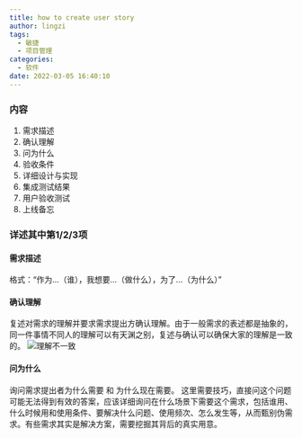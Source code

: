 ```yaml
---
title: how to create user story
author: lingzi
tags:
  - 敏捷
  - 项目管理
categories:
  - 软件
date: 2022-03-05 16:40:10
---
```


### 内容

1. 需求描述
2. 确认理解
3. 问为什么
4. 验收条件
5. 详细设计与实现
6. 集成测试结果
7. 用户验收测试
8. 上线备忘

### 详述其中第1/2/3项
#### 需求描述
格式：“作为...（谁），我想要...（做什么），为了...（为什么）”

#### 确认理解
复述对需求的理解并要求需求提出方确认理解。由于一般需求的表述都是抽象的，同一件事情不同人的理解可以有天渊之别，复述与确认可以确保大家的理解是一致的。
![理解不一致](./1.jpg)

#### 问为什么
询问需求提出者为什么需要 和 为什么现在需要。
这里需要技巧，直接问这个问题可能无法得到有效的答案，应该详细询问在什么场景下需要这个需求，包括谁用、什么时候用和使用条件、要解决什么问题、使用频次、怎么发生等，从而甄别伪需求。有些需求其实是解决方案，需要挖掘其背后的真实用意。
